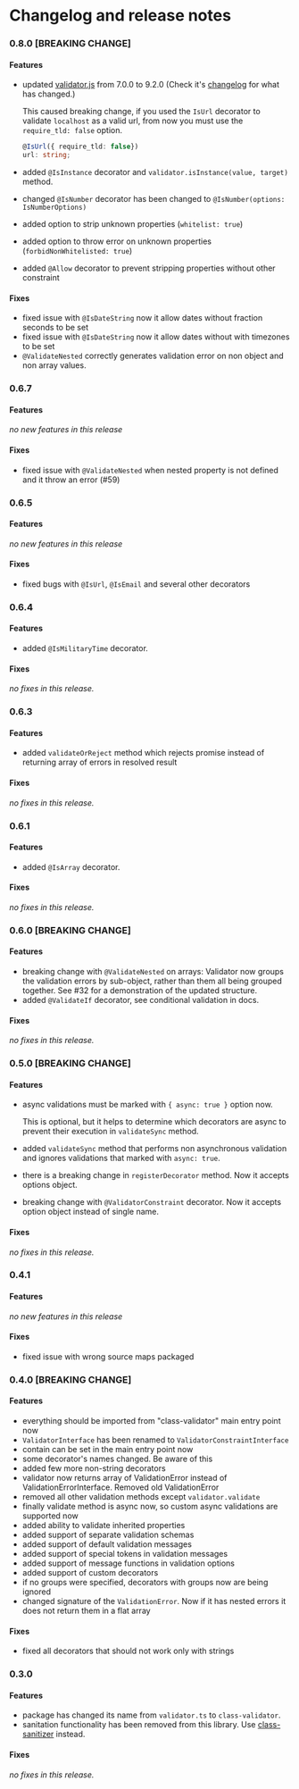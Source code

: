 # Changelog and release notes


### 0.8.0 [BREAKING CHANGE]

#### Features

* updated [validator.js][2] from 7.0.0 to 9.2.0 (Check it's [changelog][3] for what has changed.)

  This caused breaking change, if you used the `IsUrl` decorator to validate `localhost` as a valid url, from now you must use the `require_tld: false` option.
  ```ts
  @IsUrl({ require_tld: false})
  url: string;
  ```
* added `@IsInstance` decorator and `validator.isInstance(value, target)` method.
* changed `@IsNumber` decorator has been changed to `@IsNumber(options: IsNumberOptions)`
* added option to strip unknown properties (`whitelist: true`)
* added option to throw error on unknown properties (`forbidNonWhitelisted: true`)
* added `@Allow` decorator to prevent stripping properties without other constraint

#### Fixes

* fixed issue with `@IsDateString` now it allow dates without fraction seconds to be set
* fixed issue with `@IsDateString` now it allow dates without with timezones to be set
* `@ValidateNested` correctly generates validation error on non object and non array values.

### 0.6.7

#### Features

_no new features in this release_

#### Fixes

* fixed issue with `@ValidateNested` when nested property is not defined and it throw an error (#59)

### 0.6.5

#### Features

_no new features in this release_

#### Fixes

* fixed bugs with `@IsUrl`, `@IsEmail` and several other decorators

### 0.6.4

#### Features

* added `@IsMilitaryTime` decorator.

#### Fixes

_no fixes in this release._

### 0.6.3

#### Features

* added `validateOrReject` method which rejects promise instead of returning array of errors in resolved result

#### Fixes

_no fixes in this release._

### 0.6.1

#### Features

* added `@IsArray` decorator.

#### Fixes

_no fixes in this release._

### 0.6.0 [BREAKING CHANGE]

#### Features

* breaking change with `@ValidateNested` on arrays: Validator now groups the validation errors by sub-object, rather than them all being grouped together. See #32 for a demonstration of the updated structure.
* added `@ValidateIf` decorator, see conditional validation in docs.

#### Fixes

_no fixes in this release._

### 0.5.0 [BREAKING CHANGE]

#### Features

* async validations must be marked with `{ async: true }` option now.

  This is optional, but it helps to determine which decorators are async to prevent their execution in `validateSync` method.
* added `validateSync` method that performs non asynchronous validation and ignores validations that marked with `async: true`.
* there is a breaking change in `registerDecorator` method. Now it accepts options object.
* breaking change with `@ValidatorConstraint` decorator. Now it accepts option object instead of single name.

#### Fixes

_no fixes in this release._

### 0.4.1

#### Features

_no new features in this release_

#### Fixes

* fixed issue with wrong source maps packaged

### 0.4.0 [BREAKING CHANGE]

#### Features

* everything should be imported from "class-validator" main entry point now
* `ValidatorInterface` has been renamed to `ValidatorConstraintInterface`
* contain can be set in the main entry point now
* some decorator's names changed. Be aware of this
* added few more non-string decorators
* validator now returns array of ValidationError instead of ValidationErrorInterface. Removed old ValidationError
* removed all other validation methods except `validator.validate`
* finally validate method is async now, so custom async validations are supported now
* added ability to validate inherited properties
* added support of separate validation schemas
* added support of default validation messages
* added support of special tokens in validation messages
* added support of message functions in validation options
* added support of custom decorators
* if no groups were specified, decorators with groups now are being ignored
* changed signature of the `ValidationError`. Now if it has nested errors it does not return them in a flat array

#### Fixes

* fixed all decorators that should not work only with strings

### 0.3.0

#### Features

* package has changed its name from `validator.ts` to `class-validator`.
* sanitation functionality has been removed from this library. Use [class-sanitizer][1] instead.

#### Fixes

_no fixes in this release._

[1]: https://github.com/pleerock/class-sanitizer
[2]: https://github.com/chriso/validator.js
[3]: https://github.com/chriso/validator.js/blob/master/CHANGELOG.md

